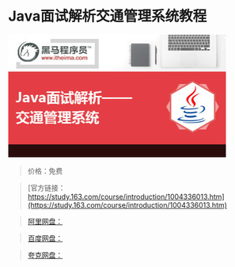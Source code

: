 # Java面试解析交通管理系统教程

![img](../../../assets/study163/free/FDA04581138AEF006BA69961F1591311.jpg)

> 价格：免费

> [官方链接：https://study.163.com/course/introduction/1004336013.htm](https://study.163.com/course/introduction/1004336013.htm)

> [阿里网盘：]()

> [百度网盘：]()

> [夸克网盘：]()
